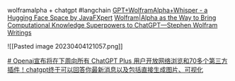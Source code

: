 wolframalpha + chatgpt
#langchain
[GPT+WolframAlpha+Whisper - a Hugging Face Space by JavaFXpert](https://huggingface.co/spaces/JavaFXpert/Chat-GPT-LangChain)
[Wolfram|Alpha as the Way to Bring Computational Knowledge Superpowers to ChatGPT—Stephen Wolfram Writings](https://writings.stephenwolfram.com/2023/01/wolframalpha-as-the-way-to-bring-computational-knowledge-superpowers-to-chatgpt/)


![[Pasted image 20230404121057.png]]

[# Openai宣布将在下周向所有 ChatGPT Plus 用户开放网络浏览和70多个第三方插件！chatgpt终于可以回答你最新消息以及包括直接生成图片、可视化](https://www.bilibili.com/video/BV1Cz4y187dE/?-Arouter=story&buvid=Z04E510301E2317E4258B86E9DE3EE9C4D01&is_story_h5=true&mid=VWzcmGUtEsG3cu5l2eCFlg%3D%3D&p=1&plat_id=163&share_from=ugc&share_medium=iphone&share_plat=ios&share_session_id=2216D4FF-BBC3-4205-9291-28B348ABAB4B&share_source=WEIXIN&share_tag=s_i&timestamp=1683980094&unique_k=DOIY6BF&up_id=503558013)
